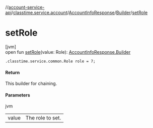 //[account-service-api](../../../../index.md)/[classtime.service.account](../../index.md)/[AccountInfoResponse](../index.md)/[Builder](index.md)/[setRole](set-role.md)

# setRole

[jvm]\
open fun [setRole](set-role.md)(value: Role): [AccountInfoResponse.Builder](index.md)

`.classtime.service.common.Role role = 7;`

#### Return

This builder for chaining.

#### Parameters

jvm

| | |
|---|---|
| value | The role to set. |
